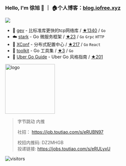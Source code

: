 ### Hello, I'm 徐旭 👋 ｜ 🏠个人博客：[blog.iofree.xyz](https://blog.iofree.xyz/)

<img src="https://github-readme-stats.vercel.app/api?username=allenxuxu&show_icons=true&icon_color=805AD5&text_color=718096&bg_color=ffffff" />


- 🚀 [gev](https://github.com/Allenxuxu/gev) - 比标准库更快的tcp网络库 / [★1340](https://github.com/Allenxuxu/gev/stargazers) / `Go`
- ☁️ [stark](https://github.com/Allenxuxu/stark) - Go 微服务框架 / [★23](https://github.com/Allenxuxu/stark/stargazers) / `Go` `Grpc` `HTTP`
- 📃 [XConf](https://github.com/micro-in-cn/XConf) - 分布式配置中心 / [★217](https://github.com/micro-in-cn/XConf/stargazers) / `Go` `React`
- 🔧 [toolkit](https://github.com/Allenxuxu/toolkit) - Go 工具集 / [★3](https://github.com/Allenxuxu/toolkit/stargazers) / `Go`
- 🧭 [Uber Go Guide](https://github.com/Allenxuxu/uber-go-guide) - Uber Go 风格指南 / [★201](https://github.com/Allenxuxu/uber-go-guide/stargazers) 


<img src="https://github-profile-trophy.vercel.app/?username=allenxuxu&&theme=flat&column=7&margin-w=10" alt="logo" height="160" align="center" />

> 字节跳动 内推
> 
> 社招： https://job.toutiao.com/s/eRUBN97
> 
>校招内推码: DZ2MHGB  
>投递链接: https://jobs.toutiao.com/s/eRULyxU


![visitors](https://visitor-badge.laobi.icu/badge?page_id=allenxuxu)

